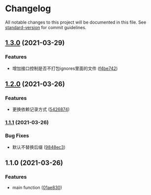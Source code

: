 # Changelog

All notable changes to this project will be documented in this file. See [standard-version](https://github.com/conventional-changelog/standard-version) for commit guidelines.

## [1.3.0](https://github.com/CryUshio/gulp-light-css/compare/v1.2.0...v1.3.0) (2021-03-29)


### Features

* 增加接口控制是否不打包ignores里面的文件 ([f4be742](https://github.com/CryUshio/gulp-light-css/commit/f4be74264cdb85d140164a24a85ec043300f43cf))

## [1.2.0](https://github.com/CryUshio/gulp-light-css/compare/v1.1.1...v1.2.0) (2021-03-26)


### Features

* 更换依赖记录方式 ([5426874](https://github.com/CryUshio/gulp-light-css/commit/542687420fb97e1ebc10767cc54b7d8a1b2b30bd))

### [1.1.1](https://github.com/CryUshio/gulp-light-css/compare/v1.1.0...v1.1.1) (2021-03-26)


### Bug Fixes

* 默认不替换后缀 ([9848ec3](https://github.com/CryUshio/gulp-light-css/commit/9848ec39123c4fe4fbe8c734977f7d41a265fe29))

## 1.1.0 (2021-03-26)


### Features

* main function ([01ae830](https://github.com/CryUshio/gulp-light-css/commit/01ae83067167c53ce067fb828370d908321d507f))
